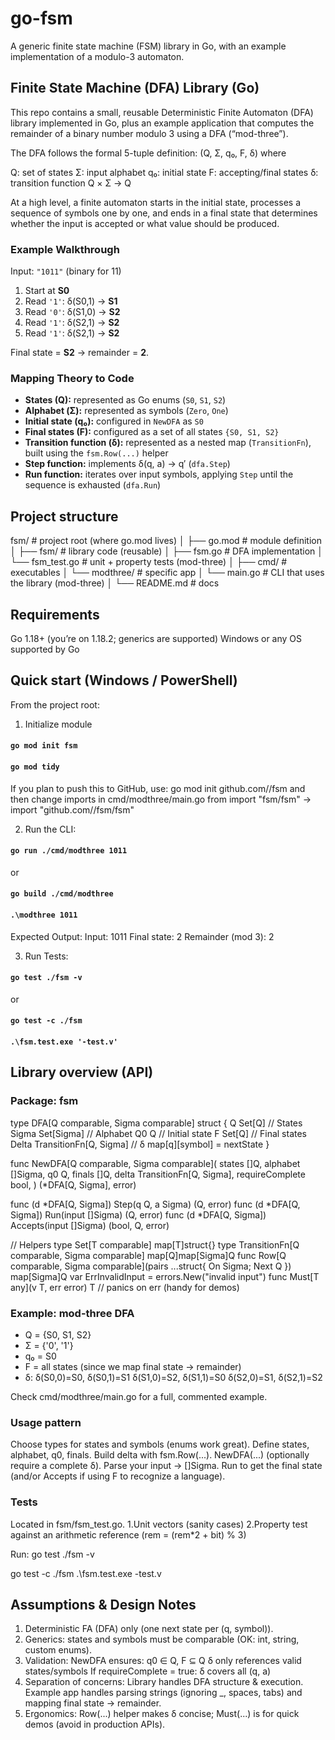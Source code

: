 
# go-fsm
A generic finite state machine (FSM) library in Go, with an example implementation of a modulo-3 automaton.

## Finite State Machine (DFA) Library (Go)

This repo contains a small, reusable Deterministic Finite Automaton (DFA) library implemented in Go, plus an example application that computes the remainder of a binary number modulo 3 using a DFA (“mod-three”).

The DFA follows the formal 5-tuple definition:
(Q, Σ, q₀, F, δ) where

Q: set of states
Σ: input alphabet
q₀: initial state
F: accepting/final states
δ: transition function Q × Σ → Q

At a high level, a finite automaton starts in the initial state, processes a sequence of symbols one by one, and ends in a final state that determines whether the input is accepted or what value should be produced.

### Example Walkthrough

Input: `"1011"` (binary for 11)

1. Start at **S0**
2. Read `'1'`: δ(S0,1) → **S1**
3. Read `'0'`: δ(S1,0) → **S2**
4. Read `'1'`: δ(S2,1) → **S2**
5. Read `'1'`: δ(S2,1) → **S2**

Final state = **S2** → remainder = **2**.

### Mapping Theory to Code

* **States (Q):** represented as Go enums (`S0`, `S1`, `S2`)
* **Alphabet (Σ):** represented as symbols (`Zero`, `One`)
* **Initial state (q₀):** configured in `NewDFA` as `S0`
* **Final states (F):** configured as a set of all states `{S0, S1, S2}`
* **Transition function (δ):** represented as a nested map (`TransitionFn`), built using the `fsm.Row(...)` helper
* **Step function:** implements δ(q, a) → q′ (`dfa.Step`)
* **Run function:** iterates over input symbols, applying `Step` until the sequence is exhausted (`dfa.Run`)


## Project structure

fsm/                          # project root (where go.mod lives)
│
├── go.mod                    # module definition
│
├── fsm/                      # library code (reusable)
│   ├── fsm.go                # DFA implementation
│   └── fsm_test.go           # unit + property tests (mod-three)
│
├── cmd/                      # executables 
│   └── modthree/             # specific app
│       └── main.go           # CLI that uses the library (mod-three)
│
└── README.md                 # docs

## Requirements

Go 1.18+ (you’re on 1.18.2; generics are supported)
Windows or any OS supported by Go


## Quick start (Windows / PowerShell)

From the project root:

1. Initialize module
#### `go mod init fsm`
#### `go mod tidy`

If you plan to push this to GitHub, use:
go mod init github.com/<yourname>/fsm
and then change imports in cmd/modthree/main.go from
import "fsm/fsm" → import "github.com/<yourname>/fsm/fsm"


2. Run the CLI:
#### `go run ./cmd/modthree 1011`
or
#### `go build ./cmd/modthree`
#### `.\modthree 1011`

Expected Output:
Input: 1011
Final state: 2
Remainder (mod 3): 2

3. Run Tests:
#### `go test ./fsm -v`
or
#### `go test -c ./fsm`
#### `.\fsm.test.exe '-test.v'`



## Library overview (API)

### Package: fsm

type DFA[Q comparable, Sigma comparable] struct {
    Q     Set[Q]                        // States
    Sigma Set[Sigma]                    // Alphabet
    Q0    Q                             // Initial state
    F     Set[Q]                        // Final states
    Delta TransitionFn[Q, Sigma]        // δ map[q][symbol] = nextState
}

func NewDFA[Q comparable, Sigma comparable](
    states []Q,
    alphabet []Sigma,
    q0 Q,
    finals []Q,
    delta TransitionFn[Q, Sigma],
    requireComplete bool,
) (*DFA[Q, Sigma], error)

func (d *DFA[Q, Sigma]) Step(q Q, a Sigma) (Q, error)
func (d *DFA[Q, Sigma]) Run(input []Sigma) (Q, error)
func (d *DFA[Q, Sigma]) Accepts(input []Sigma) (bool, Q, error)

// Helpers
type Set[T comparable] map[T]struct{}
type TransitionFn[Q comparable, Sigma comparable] map[Q]map[Sigma]Q
func Row[Q comparable, Sigma comparable](pairs ...struct{ On Sigma; Next Q }) map[Sigma]Q
var ErrInvalidInput = errors.New("invalid input")
func Must[T any](v T, err error) T  // panics on err (handy for demos)


### Example: mod-three DFA

* Q = {S0, S1, S2}
* Σ = {'0', '1'}
* q₀ = S0
* F = all states (since we map final state → remainder)
* δ:
  δ(S0,0)=S0, δ(S0,1)=S1
  δ(S1,0)=S2, δ(S1,1)=S0
  δ(S2,0)=S1, δ(S2,1)=S2

Check cmd/modthree/main.go for a full, commented example.

### Usage pattern

Choose types for states and symbols (enums work great).
Define states, alphabet, q0, finals.
Build delta with fsm.Row(...).
NewDFA(...) (optionally require a complete δ).
Parse your input → []Sigma.
Run to get the final state (and/or Accepts if using F to recognize a language).


### Tests

Located in fsm/fsm_test.go.
1.Unit vectors (sanity cases)
2.Property test against an arithmetic reference (rem = (rem*2 + bit) % 3)

Run:
go test ./fsm -v

go test -c ./fsm
.\fsm.test.exe -test.v


## Assumptions & Design Notes

1. Deterministic FA (DFA) only (one next state per (q, symbol)).
2. Generics: states and symbols must be comparable (OK: int, string, custom enums).
3. Validation: NewDFA ensures:
    q0 ∈ Q, F ⊆ Q
    δ only references valid states/symbols
    If requireComplete = true: δ covers all (q, a)
4. Separation of concerns:
    Library handles DFA structure & execution.
    Example app handles parsing strings (ignoring _, spaces, tabs) and mapping final state → remainder.
5. Ergonomics: Row(...) helper makes δ concise; Must(...) is for quick demos (avoid in production APIs).